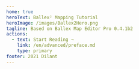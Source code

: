 ```yaml
---
home: true
heroText: Ballex² Mapping Tutorial
heroImage: /images/Ballex2Hero.png
tagline: Based on Ballex Map Editor Pro 0.4.1b2
actions:
  - text: Start Reading →
    link: /en/advanced/preface.md
    type: primary
footer: 2021 Dilant
---
```

